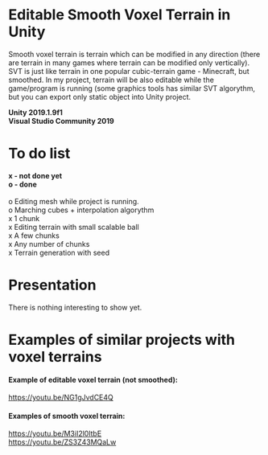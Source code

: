 # Editable Smooth Voxel Terrain in Unity
Smooth voxel terrain is terrain which can be modified in any direction (there are terrain in many games where terrain can be modified only vertically). SVT is just like terrain in one popular cubic-terrain game - Minecraft, but smoothed. In my project, terrain will be also editable while the game/program is running (some graphics tools has similar SVT algorythm, but you can export only static object into Unity project. <br />

**Unity 2019.1.9f1**  <br />
**Visual Studio Community 2019** <br />

# To do list
**x - not done yet** <br />
**o - done** <br />
<br />
o Editing mesh while project is running. <br />
o Marching cubes + interpolation algorythm <br />
x 1 chunk <br />
x Editing terrain with small scalable ball <br />
x A few chunks <br />
x Any number of chunks <br />
x Terrain generation with seed <br />

# Presentation
There is nothing interesting to show yet.

# Examples of similar projects with voxel terrains
#### Example of editable voxel terrain (not smoothed): <br />
https://youtu.be/NG1gJvdCE4Q <br />
#### Examples of smooth voxel terrain: <br />
https://youtu.be/M3iI2l0ltbE <br />
https://youtu.be/ZS3Z43MQaLw <br />

